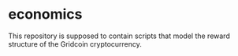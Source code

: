 # economics

This repository is supposed to contain scripts that model the reward structure of the Gridcoin cryptocurrency.
